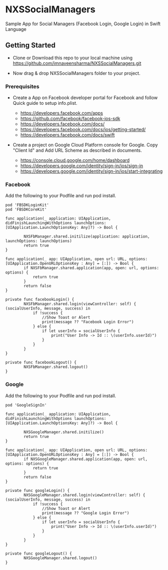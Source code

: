 # NXSSocialManagers
Sample App for Social Managers (Facebook Login, Google Login) in Swift Language


## Getting Started
- Clone or Download this repo to your local machine using https://github.com/imnaveensharma/NXSSocialManagers.git

- Now drag & drop NXSSocialManagers folder to your project.


### Prerequisites
- Create a App on Facebook developer portal for Facebook and follow Quick guide to setup info.plist.
   - https://developers.facebook.com/apps
   - https://github.com/facebook/facebook-ios-sdk
   - https://developers.facebook.com/docs/
   - https://developers.facebook.com/docs/ios/getting-started/
   - https://developers.facebook.com/docs/swift

- Create a project on Google Cloud Platform console for Google. Copy "Client Id" and Add URL Scheme as described in documents.
   - https://console.cloud.google.com/home/dashboard
   - https://developers.google.com/identity/sign-in/ios/sign-in
   - https://developers.google.com/identity/sign-in/ios/start-integrating


### Facebook

Add the following to your Podfile and run pod install.
```
pod 'FBSDKLoginKit'
pod 'FBSDKCoreKit'
```

```
func application(_ application: UIApplication, didFinishLaunchingWithOptions launchOptions: [UIApplication.LaunchOptionsKey: Any]?) -> Bool {

        NXSFbManager.shared.initilize(application: application, launchOptions: launchOptions)
        return true
}
```

```
func application(_ app: UIApplication, open url: URL, options: [UIApplication.OpenURLOptionsKey : Any] = [:]) -> Bool {
        if NXSFbManager.shared.application(app, open: url, options: options) {
            return true
        }
        return false
}
```

```
private func facebookLogin() {
        NXSFbManager.shared.login(viewController: self) { (socialUserInfo, message, success) in
            if !success {
                //Show Toast or Alert
                print(message ?? "Facebook Login Error")
            } else {
                if let userInfo = socialUserInfo {
                    print("User Info -> Id :: \(userInfo.userId)")
                }
            }
        }
}
```

```
private func facebookLogout() {
        NXSFbManager.shared.logout()
}
```


### Google

Add the following to your Podfile and run pod install.
```
pod 'GoogleSignIn'
```

```
func application(_ application: UIApplication, didFinishLaunchingWithOptions launchOptions: [UIApplication.LaunchOptionsKey: Any]?) -> Bool {

        NXSGoogleManager.shared.initilize()
        return true
}
```

```
func application(_ app: UIApplication, open url: URL, options: [UIApplication.OpenURLOptionsKey : Any] = [:]) -> Bool {
        if NXSGoogleManager.shared.application(app, open: url, options: options) {
            return true
        }
        return false
}
```

```
private func googleLogin() {
        NXSGoogleManager.shared.login(viewController: self) { (socialUserInfo, message, success) in
            if !success {
                //Show Toast or Alert
                print(message ?? "Google Login Error")
            } else {
                if let userInfo = socialUserInfo {
                    print("User Info -> Id :: \(userInfo.userId)")
                }
            }
        }
}
```

```
private func googleLogout() {
        NXSGoogleManager.shared.logout()
}
```
